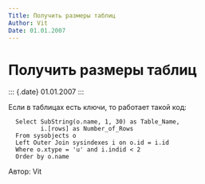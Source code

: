 ```yaml
---
Title: Получить размеры таблиц
Author: Vit
Date: 01.01.2007
---
```



Получить размеры таблиц
=======================

::: {.date}
01.01.2007
:::

Если в таблицах есть ключи, то работает такой код:

      Select SubString(o.name, 1, 30) as Table_Name,
             i.[rows] as Number_of_Rows
      From sysobjects o
      Left Outer Join sysindexes i on o.id = i.id
      Where o.xtype = 'u' and i.indid < 2
      Order by o.name

Автор: Vit

